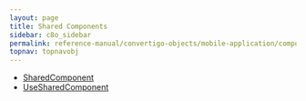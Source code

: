```yaml
---
layout: page
title: Shared Components
sidebar: c8o_sidebar
permalink: reference-manual/convertigo-objects/mobile-application/components/shared-components/
topnav: topnavobj
---
```

* [SharedComponent](sharedcomponent/)
* [UseSharedComponent](usesharedcomponent/)
